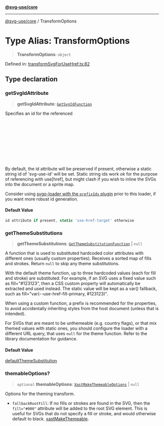 [**@svg-use/core**](../README.md)

---

[@svg-use/core](../README.md) / TransformOptions

# Type Alias: TransformOptions

> **TransformOptions**: `object`

Defined in:
[transformSvgForUseHref.ts:82](https://github.com/fpapado/svg-use/blob/main/packages/core/src/transformSvgForUseHref.ts#L82)

## Type declaration

### getSvgIdAttribute

> **getSvgIdAttribute**: [`GetSvgIdFunction`](GetSvgIdFunction.md)

Specifies an id for the referenced <svg>, set as the id attribute on the root.
ids are required in order for use[href] to work.

By default, the id attribute will be preserved if present, otherwise a static
string id of 'svg-use-id' will be set. Static string ids work _ok_ for the
purpose of referencing with use[href], but might clash if you wish to inline the
SVGs into the document or a sprite map.

Consider using
[svgo-loader with the `prefixIds` plugin](https://svgo.dev/docs/plugins/prefix-ids/)
prior to this loader, if you want more robust id generation.

#### Default Value

```ts
id attribute if present, static 'use-href-target' otherwise
```

### getThemeSubstitutions

> **getThemeSubstitutions**:
> [`GetThemeSubstitutionFunction`](GetThemeSubstitutionFunction.md) \| `null`

A function that is used to substituted hardcoded color attributes with different
ones (usually custom properties). Receives a sorted map of fills and strokes.
Return `null` to skip any theme substitutions.

With the default theme function, up to three hardcoded values (each for fill and
stroke) are substituted. For example, if an SVG uses a fixed value such as
fill="#123123", then a CSS custom property will automatically be extracted and
used instead. The static value will be kept as a var() fallback, such as
fill="var(--use-href-fill-primary, #123123)".

When using a custom function, a prefix is recommended for the properties, to
avoid accidentally inheriting styles from the host document (unless that is
intended).

For SVGs that are meant to be unthemeable (e.g. country flags), or that mix
themed values with static ones, you should configure the loader with a different
URL query, that uses `null` for the theme function. Refer to the library
documentation for guidance.

#### Default Value

[defaultThemeSubstitution](../functions/defaultThemeSubstitution.md)

### themableOptions?

> `optional` **themableOptions**:
> [`XastMakeThemeableOptions`](XastMakeThemeableOptions.md) \| `null`

Options for the theming transform.

- `fallbackRootFill`: If no fills or strokes are found in the SVG, then the
  `fill="#000"` attribute will be added to the root SVG element. This is useful
  for SVGs that do not specify a fill or stroke, and would otherwise default to
  black. [xastMakeThemeable](../functions/xastMakeThemeable.md).
